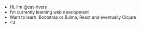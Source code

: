 -  Hi, I’m @cat-rivers
-  I’m currently learning web development 
-  Want to learn: Bootstrap or Bulma, React and 
eventually Clojure
-  <3

